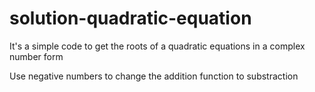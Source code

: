 # solution-quadratic-equation
It's a simple code to get the roots of a quadratic equations in a complex number form 

Use negative numbers to change the addition function to substraction 
